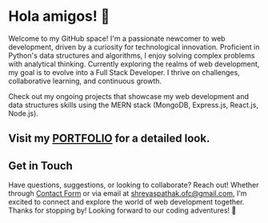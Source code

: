 # Hola amigos! 👋
Welcome to my GitHub space! I'm a passionate newcomer to web development, driven by a curiosity for technological innovation. Proficient in Python's data structures and algorithms, I enjoy solving complex problems with analytical thinking. Currently exploring the realms of web development, my goal is to evolve into a Full Stack Developer. I thrive on challenges, collaborative learning, and continuous growth.

Check out my ongoing projects that showcase my web development and data structures skills using the MERN stack (MongoDB, Express.js, React.js, Node.js). 

## Visit my [PORTFOLIO](<https://shreyas-pathak-portfolio.vercel.app/>) for a detailed look.

## Get in Touch
Have questions, suggestions, or looking to collaborate? Reach out! Whether through [Contact Form](<https://contact-form-client.vercel.app/>) or via email at shreyaspathak.ofc@gmail.com, I'm excited to connect and explore the world of web development together.
Thanks for stopping by! Looking forward to our coding adventures! 🚀
